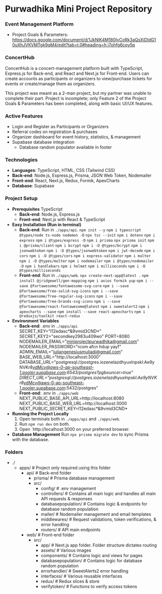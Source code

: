 # Purwadhika Mini Project Repository

### Event Management Platform

- Project Goals & Parameters: https://docs.google.com/document/d/1JkNlK4M180IyCoRk3aQsXiDIdG10uXhJVKVMTgk9qM4/edit?tab=t.0#heading=h.j7ohfg6cqy5p

### ConcertHub

ConcertHub is a concert-management platform built with TypeScript, Express.js for Back-end, and React and Next.js for Front-end. Users can create accounts as participants or organizers to view/purchase tickets for events or create/manage them as organizers.

This project was meant as a 2-man project, but my partner was unable to complete their part. Project is incomplete; only Feature 2 of the Project Goals & Parameters has been completed, along with basic UI/UX features.

### Active Features

- Login and Register as Participants or Organizers
- Referral codes on registration & purchases
- Organizer dashboard for event history, statistics, & management
- Supabase database integration
  - Database random populator available in footer

### Technologies

- **Languages**: TypeScript, HTML, CSS (Tailwind CSS)
- **Back-end**: Node.js, Express.js, Prisma, JSON Web Token, Nodemailer
- **Front-end**: React, Next.js, Redux, Formik, ApexCharts
- **Database**: Supabase

### Project Setup

- **Prerequisites**
  TypeScript
  - **Back-end**: Node.js, Express.js
  - **Front-end**: Next.js with React & TypeScript
- **Easy Installation (Run in terminal)**
  - **Back-end**: Run in `./apps/api`.
    `npm init --y`
    `npm i typescript @types/node ts-node nodemon -D`
    `npx tsc --init`
    `npm i dotenv`
    `npm i express`
    `npm i @types/express -D`
    `npm i prisma`
    `npx prisma init`
    `npm i @prisma/client`
    `npm i bcrypt`
    `npm i -D @types/bcrypt`
    `npm i jsonwebtoken`
    `npm i -D @types/jsonwebtoken`
    `npm i jwt-decode`
    `npm i cors`
    `npm i -D @types/cors`
    `npm i express-validator`
    `npm i multer`
    `npm i -D @types/multer`
    `npm i nodemailer`
    `npm i @types/nodemailer -D`
    `npm i handlebars`
    `npm i helmet`
    `npm i milliseconds`
    `npm i -D @types/milliseconds`
  - **Front-end**: Run in `./apps/web`.
    `npx create-next-app@latest .`
    `npm install @jridgewell/gen-mapping`
    `npm i axios formik yup`
    `npm i --save @fortawesome/fontawesome-svg-core`
    `npm i --save @fortawesome/free-solid-svg-icons`
    `npm i --save @fortawesome/free-regular-svg-icons`
    `npm i --save @fortawesome/free-brands-svg-icons`
    `npm i --save @fortawesome/react-fontawesome@latest`
    `npm i sweetalert2`
    `npm i apexcharts --save`
    `npm install --save react-apexcharts`
    `npm i @reduxjs/toolkit react-redux`
- **Environment Variables**
  - **Back-end**: .env in `./apps/api`
    SECRET_KEY="I12edasc*&9vmid3CND*"
    SECRET_KEY2="secondkey2983u409wo"
    PORT=8080
    NODEMAILER_EMAIL="miniprojectpurwadhika@gmail.com"
    NODEMAILER_PASSWORD="rcom afcn hdup yayf"
    ADMIN_EMAIL="juliangenesiusmuljadi@gmail.com"
    BASE_WEB_URL="http://localhost:3000"
    DATABASE_URL="postgresql://postgres.iozenelazdhyuxlnpskl:Ae9yNVKr8*ydMcv@aws-0-ap-southeast-1.pooler.supabase.com:6543/postgres?pgbouncer=true"
    DIRECT_URL="postgresql://postgres.iozenelazdhyuxlnpskl:Ae9yNVKr8*ydMcv@aws-0-ap-southeast-1.pooler.supabase.com:5432/postgres"
  - **Front-end**: .env in `./apps/web`
    NEXT_PUBLIC_BASE_API_URL=http://localhost:8080
    NEXT_PUBLIC_BASE_WEB_URL=http://localhost:3000
    NEXT_PUBLIC_SECRET_KEY=I12edasc*&9vmid3CND*
- **Running the Project Locally**
  1.  Open terminals both in `./apps/api` and `./apps/web`.
  2.  Run `npm run dev` on both.
  3.  Open `http://localhost:3000 on your preferred browser.
- **Database Management**
  Run `npx prisma migrate dev` to sync Prisma with the database.

### Folders

- ./
  - apps/      # Project only required using this folder
    - api/        # Back-end folder
      - prisma/      # Prisma database management
      - src/
        - config/             # .env management
        - controllers/        # Contains all main logic and handles all main API requests & responses
        - databasepopulation/ # Contains logic & endpoints for database random population
        - mailer/             # Nodemailer management and email templates
        - middlewares/        # Request validations, token verifications, & error handling
        - routers/            # API main endpoints
    - web/ # Front-end folder
      - src/
        - app/                # Next.js app folder. Folder structure dictates routing
        - assets/             # Various images
        - components/         # Contains logic and views for pages
        - databasepopulation/ # Contains logic for database random population
        - errorhandler/       # SweetAlerts2 error handling
        - interfaces/         # Various reusable interfaces
        - redux/              # Redux slices & store
        - verifytoken/        # Functions to verify access tokens

